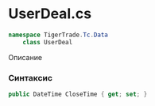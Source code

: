 
# UserDeal.cs
```csharp
namespace TigerTrade.Tc.Data  
    class UserDeal
```

Описание

### Синтаксис
```csharp
public DateTime CloseTime { get; set; }
```
